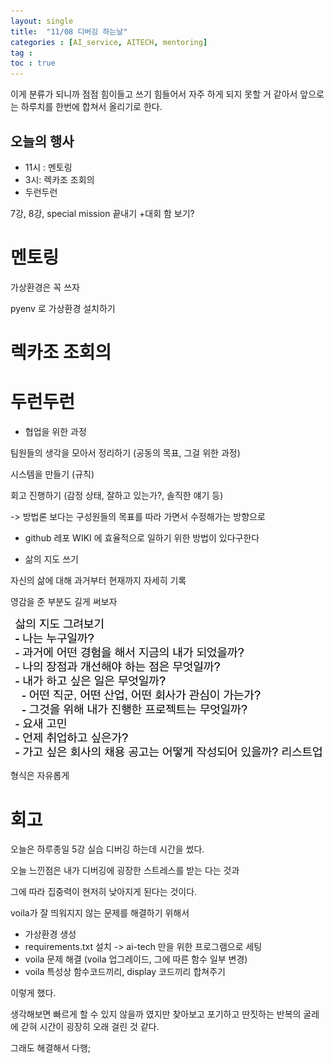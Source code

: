```yaml
---
layout: single
title:  "11/08 디버깅 하는날"
categories : [AI_service, AITECH, mentoring]
tag : 
toc : true
---
```


이게 분류가 되니까 점점 힘이들고 쓰기 힘들어서 자주 하게 되지 못할 거 같아서 앞으로는 하루치를 한번에 합쳐서 올리기로 한다.

## 오늘의 행사
+ 11시 : 멘토링
+ 3시: 렉카조 조회의
+ 두런두런

7강, 8강, special mission 끝내기
+대회 함 보기?

# 멘토링

가상환경은 꼭 쓰자

pyenv 로 가상환경 설치하기


# 렉카조 조회의


# 두런두런

+ 협업을 위한 과정

팀원들의 생각을 모아서 정리하기 (공동의 목표, 그걸 위한 과정)

시스템을 만들기 (규칙)

회고 진행하기 (감정 상태, 잘하고 있는가?, 솔직한 얘기 등)

-> 방법론 보다는 구성원들의 목표를 따라 가면서 수정해가는 방향으로

+ github 레포 WIKI 에 효율적으로 일하기 위한 방법이 있다구한다

+ 삶의 지도 쓰기

자신의 삶에 대해 과거부터 현재까지 자세히 기록

영감을 준 부분도 길게 써보자

![image-20221109185558509](/images/2022-11-09/image-20221109185558509.png)

형식은 자유롭게 




# 회고

오늘은 하루종일 5강 실습 디버깅 하는데 시간을 썼다.

오늘 느낀점은 내가 디버깅에 굉장한 스트레스를 받는 다는 것과

그에 따라 집중력이 현저히 낮아지게 된다는 것이다.

voila가 잘 띄워지지 않는 문제를 해결하기 위해서

+ 가상환경 생성
+ requirements.txt 설치 -> ai-tech 만을 위한 프로그램으로 세팅
+ voila 문제 해결 (voila 업그레이드, 그에 따른 함수 일부 변경)
+ voila 특성상 함수코드끼리, display 코드끼리 합쳐주기

이렇게 했다. 

생각해보면 빠르게 할 수 있지 않을까 였지만 찾아보고 포기하고 딴짓하는 반복의 굴레에 갇혀 시간이 굉장히 오래 걸린 것 같다.

그래도 해결해서 다행;

